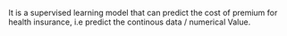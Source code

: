 It is a supervised learning model that can predict the cost of premium for health insurance, i.e predict the continous data / numerical Value.
